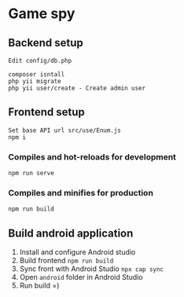 # Game spy

## Backend setup
```
Edit config/db.php

composer isntall
php yii migrate
php yii user/create - Create admin user
```

## Frontend setup
```
Set base API url src/use/Enum.js 
npm i
```

### Compiles and hot-reloads for development
```
npm run serve
```

### Compiles and minifies for production
```
npm run build
```

## Build android application

1. Install and configure Android studio
2. Build frontend `npm run build`
3. Sync front with Android Studio `npx cap sync`
4. Open `android` folder in Android Studio
5. Run build =)
